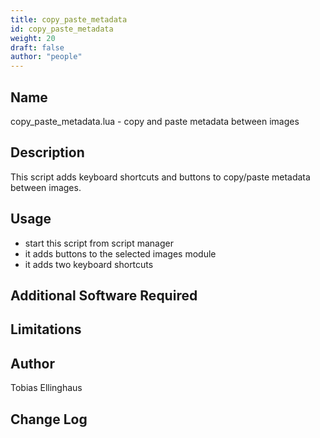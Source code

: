 ```yaml
---
title: copy_paste_metadata
id: copy_paste_metadata
weight: 20
draft: false
author: "people"
---
```


## Name

copy_paste_metadata.lua - copy and paste metadata between images

## Description

This script adds keyboard shortcuts and buttons to copy/paste metadata between images.

## Usage

* start this script from script manager
* it adds buttons to the selected images module
* it adds two keyboard shortcuts

## Additional Software Required


## Limitations


## Author

Tobias Ellinghaus

## Change Log
